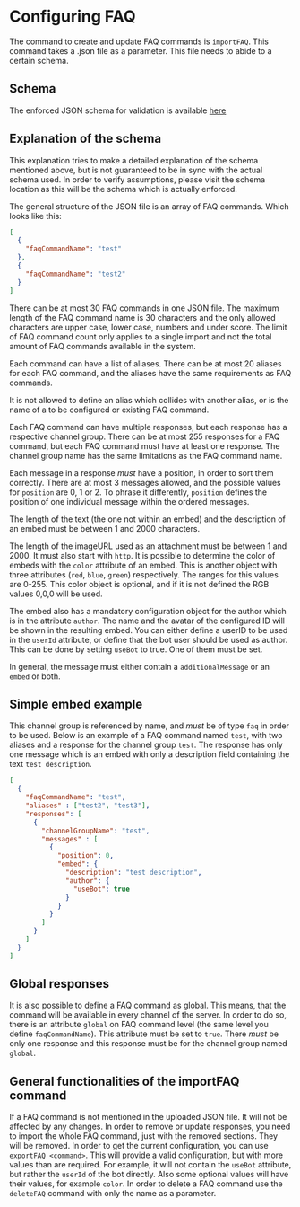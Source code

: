 # Configuring FAQ

The command to create and update FAQ commands is `importFAQ`. This command takes a .json file as a parameter. This file needs to abide to a certain schema.

## Schema
The enforced JSON schema for validation is available [here](https://raw.githubusercontent.com/Sheldan/OnePlusBot/master/application/oneplus-bot-modules/faq/src/main/resources/validation/createScheme.json)

## Explanation of the schema
This explanation tries to make a detailed explanation of the schema mentioned above, but is not guaranteed to be in sync with the actual schema used. In order to verify assumptions, please visit the schema location as this will be the schema which is actually enforced.

The general structure of the JSON file is an array of FAQ commands. Which looks like this:
```json
[
  {
    "faqCommandName": "test"
  },
  {
    "faqCommandName": "test2"
  }
]
```

There can be at most 30 FAQ commands in one JSON file. The maximum length of the FAQ command name is 30 characters and the only allowed characters are upper case, lower case, numbers and under score. The limit of FAQ command count only applies to a single import and not the total amount of FAQ commands available in the system.

Each command can have a list of aliases. There can be at most 20 aliases for each FAQ command, and the aliases have the same requirements as FAQ commands.

It is not allowed to define an alias which collides with another alias, or is the name of a to be configured or existing FAQ command.

Each FAQ command can have multiple responses, but each response has a respective channel group. There can be at most 255 responses for a FAQ command, but each FAQ command must have at least one response.
The channel group name has the same limitations as the FAQ command name.

Each message in a response _must_ have a position, in order to sort them correctly. There are at most 3 messages allowed, and the possible values for `position` are 0, 1 or 2. To phrase it differently, `position` defines the position of one individual message within the ordered messages.

The length of the text (the one not within an embed) and the description of an embed must be between 1 and 2000 characters.

The length of the imageURL used as an attachment must be between 1 and 2000. It must also start with `http`.
It is possible to determine the color of embeds with the `color` attribute of an embed. This is another object with three attributes (`red`, `blue`, `green`) respectively. The ranges for this values are 0-255.
This color object is optional, and if it is not defined the RGB values 0,0,0 will be used.

The embed also has a mandatory configuration object for the author which is in the attribute `author`. The name and the avatar of the configured ID will be shown in the resulting embed.
You can either define a userID to be used in the `userId` attribute, or define that the bot user should be used as author. This can be done by setting `useBot` to true. One of them must be set.

In general, the message must either contain a `additionalMessage` or an `embed` or both.

## Simple embed example
This channel group is referenced by name, and _must_ be of type `faq` in order to be used.
Below is an example of a FAQ command named `test`, with two aliases and a response for the channel group `test`.
The response has only one message which is an embed with only a description field containing the text `test description`.

```json
[
  {
    "faqCommandName": "test", 
    "aliases" : ["test2", "test3"],
    "responses": [
      {
        "channelGroupName": "test",
        "messages" : [
          {
            "position": 0,
            "embed": {
              "description": "test description",
              "author": {
                "useBot": true
              }
            }
          }
        ]
      }
    ]
  }
]
```

## Global responses
It is also possible to define a FAQ command as global. This means, that the command will be available in every channel of the server.
In order to do so, there is an attribute `global` on FAQ command level (the same level you define `faqCommandName`). This attribute must be set to `true`. There _must_ be only one response and this response must be for the channel group named `global`.

## General functionalities of the importFAQ command
If a FAQ command is not mentioned in the uploaded JSON file. It will not be affected by any changes.
In order to remove or update responses, you need to import the whole FAQ command, just with the removed sections. They will be removed.
In order to get the current configuration, you can use `exportFAQ <command>`. This will provide a valid configuration, but with more values than are required.
For example, it will not contain the `useBot` attribute, but rather the `userId` of the bot directly.
Also some optional values will have their values, for example `color`.
In order to delete a FAQ command use the `deleteFAQ` command with only the name as a parameter.


